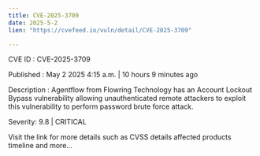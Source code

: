 ```yaml
---
title: CVE-2025-3709
date: 2025-5-2
lien: "https://cvefeed.io/vuln/detail/CVE-2025-3709"

---
```


CVE ID : CVE-2025-3709

Published :  May 2
2025
4:15 a.m. | 10 hours
9 minutes ago

Description : Agentflow from Flowring Technology has an Account Lockout Bypass vulnerability
allowing unauthenticated remote attackers to exploit this vulnerability to perform password brute force attack.

Severity: 9.8 | CRITICAL

Visit the link for more details
such as CVSS details
affected products
timeline
and more...
